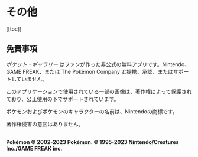 

# その他

[[toc]]

## 免責事項

_ポケット・ギャラリー_ はファンが作った非公式の無料アプリです。Nintendo、GAME FREAK、または The Pokémon Company と提携、承認、またはサポートしていません。

このアプリケーションで使用されている一部の画像は、著作権によって保護されており、公正使用の下でサポートされています。

ポケモンおよびポケモンのキャラクターの名前は、Nintendoの商標です。

著作権侵害の意図はありません。

\
**Pokémon © 2002-2023 Pokémon. © 1995-2023 Nintendo/Creatures Inc./GAME FREAK inc.**